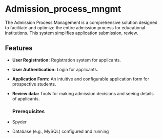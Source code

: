 # Admission_process_mngmt
The Admission Process Management is a comprehensive solution designed to facilitate and optimize the entire admission process for educational institutions. This system simplifies application submission, review.

## Features

- **User Registration:** Registration system for applicants.
- **User Authentication:** Login for applicants.
- **Application Form:** An intuitive and configurable application form for prospective students.
- **Review data:** Tools for making admission decisions and seeing details of applicants.

  ### Prerequisites

- Spyder
- Database (e.g., MySQL) configured and running
